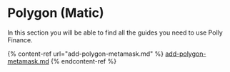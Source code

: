 # Polygon (Matic)

In this section you will be able to find all the guides you need to use Polly Finance.&#x20;

{% content-ref url="add-polygon-metamask.md" %}
[add-polygon-metamask.md](add-polygon-metamask.md)
{% endcontent-ref %}

